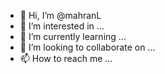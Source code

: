- 👋 Hi, I’m @mahranL
- 👀 I’m interested in ...
- 🌱 I’m currently learning ...
- 💞️ I’m looking to collaborate on ...
- 📫 How to reach me ...

<!---
mahranL/mahranL is a ✨ special ✨ repository because its `README.md` (this file) appears on your GitHub profile.
You can click the Preview link to take a look at your changes.
--->
